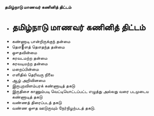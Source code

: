 **தமிழ்நாடு மாணவர் கணினித் திட்டம்**
- # தமிழ்நாடு மாணவர் கணினித் திட்டம்
- கண்ணாடி பான்றிருக்குந் தன்மை
- தௌ஢ளத் தௌதந்த தன்மை
- ஔதவின்மை
- கரவடமற்ற தன்மை
- கரவடிமற்ற தன்மை
- மறைப்பின்மை
- எளிதில் தெரிவரு நிலை
- ஆழ் அறிவினமை
- இருபுறவிளம்பரக் கண்ணாடித் தகடு
- இருதிசை காணும்படி வெட்டியொட்டப்பட்ட எழுத்து அல்லது வரை படமுடைய கண்ணாடித் தகடு
- வண்ணத் திரைப்படத் தகடு
- வண்ண ஔத ஊடுருவும் நேர்நிழற்படத் தகடு.


